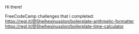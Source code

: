 Hi there!



FreeCodeCamp challenges that i completed:
https://repl.it/@Sheihesinusslon/boilerplate-arithmetic-formatter
https://repl.it/@Sheihesinusslon/boilerplate-time-calculator
